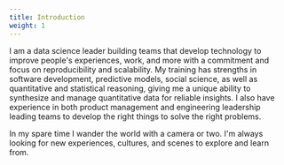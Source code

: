 ```yaml
---
title: Introduction
weight: 1
---
```


I am a data science leader building teams that develop technology to improve people's experiences, work, and more with a commitment and focus on reproducibility and scalability. My training has strengths in software development, predictive models, social science, as well as quantitative and statistical reasoning, giving me a unique ability to synthesize and manage quantitative data for reliable insights. I also have experience in both product management and engineering leadership leading teams to develop the right things to solve the right problems.

In my spare time I wander the world with a camera or two. I'm always looking for new experiences, cultures, and scenes to explore and learn from. 
